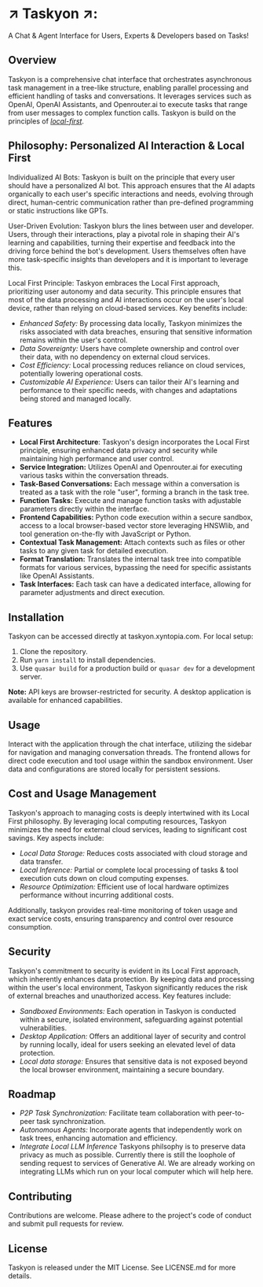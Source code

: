 # ↗️ Taskyon ↗️:

A Chat & Agent Interface for Users, Experts & Developers based on Tasks!

## Overview

Taskyon is a comprehensive chat interface that orchestrates asynchronous task management in a tree-like structure, enabling parallel processing and efficient handling of tasks and conversations. It leverages services such as OpenAI, OpenAI Assistants, and Openrouter.ai to execute tasks that range from user messages to complex function calls. Taskyon is build on the principles of [_local-first_](https://dl.acm.org/doi/10.1145/3359591.3359737).

## Philosophy: Personalized AI Interaction & Local First

Individualized AI Bots: Taskyon is built on the principle that every user should have a personalized AI bot. This approach ensures that the AI adapts organically to each user's specific interactions and needs, evolving through direct, human-centric communication rather than pre-defined programming or static instructions like GPTs.

User-Driven Evolution: Taskyon blurs the lines between user and developer. Users, through their interactions, play a pivotal role in shaping their AI's learning and capabilities, turning their expertise and feedback into the driving force behind the bot's development. Users themselves often have more task-specific insights than developers and it is important to leverage this.

Local First Principle: Taskyon embraces the Local First approach, prioritizing user autonomy and data security. This principle ensures that most of the data processing and AI interactions occur on the user's local device, rather than relying on cloud-based services. Key benefits include:

- _Enhanced Safety:_ By processing data locally, Taskyon minimizes the risks associated with data breaches, ensuring that sensitive information remains within the user's control.
- _Data Sovereignty:_ Users have complete ownership and control over their data, with no dependency on external cloud services.
- _Cost Efficiency:_ Local processing reduces reliance on cloud services, potentially lowering operational costs.
- _Customizable AI Experience:_ Users can tailor their AI's learning and performance to their specific needs, with changes and adaptations being stored and managed locally.

## Features

- **Local First Architecture**: Taskyon's design incorporates the Local First principle, ensuring enhanced data privacy and security while maintaining high performance and user control.
- **Service Integration:** Utilizes OpenAI and Openrouter.ai for executing various tasks within the conversation threads.
- **Task-Based Conversations:** Each message within a conversation is treated as a task with the role "user", forming a branch in the task tree.
- **Function Tasks:** Execute and manage function tasks with adjustable parameters directly within the interface.
- **Frontend Capabilities:** Python code execution within a secure sandbox, access to a local browser-based vector store leveraging HNSWlib, and tool generation on-the-fly with JavaScript or Python.
- **Contextual Task Management:** Attach contexts such as files or other tasks to any given task for detailed execution.
- **Format Translation:** Translates the internal task tree into compatible formats for various services, bypassing the need for specific assistants like OpenAI Assistants.
- **Task Interfaces:** Each task can have a dedicated interface, allowing for parameter adjustments and direct execution.

## Installation

Taskyon can be accessed directly at taskyon.xyntopia.com. For local setup:

1. Clone the repository.
2. Run `yarn install` to install dependencies.
3. Use `quasar build` for a production build or `quasar dev` for a development server.

**Note:** API keys are browser-restricted for security. A desktop application is available for enhanced capabilities.

## Usage

Interact with the application through the chat interface, utilizing the sidebar for navigation and managing conversation threads. The frontend allows for direct code execution and tool usage within the sandbox environment. User data and configurations are stored locally for persistent sessions.

## Cost and Usage Management

Taskyon's approach to managing costs is deeply intertwined with its Local First philosophy. By leveraging local computing resources, Taskyon minimizes the need for external cloud services, leading to significant cost savings. Key aspects include:

- _Local Data Storage:_ Reduces costs associated with cloud storage and data transfer.
- _Local Inference:_ Partial or complete local processing of tasks & tool execution cuts down on cloud computing expenses.
- _Resource Optimization:_ Efficient use of local hardware optimizes performance without incurring additional costs.

Additionally, taskyon provides real-time monitoring of token usage and exact service costs, ensuring transparency and control over resource consumption.

## Security

Taskyon's commitment to security is evident in its Local First approach, which inherently enhances data protection. By keeping data and processing within the user's local environment, Taskyon significantly reduces the risk of external breaches and unauthorized access. Key features include:

- _Sandboxed Environments:_ Each operation in Taskyon is conducted within a secure, isolated environment, safeguarding against potential vulnerabilities.
- _Desktop Application:_ Offers an additional layer of security and control by running locally, ideal for users seeking an elevated level of data protection.
- _Local data storage:_ Ensures that sensitive data is not exposed beyond the local browser environment, maintaining a secure boundary.

## Roadmap

- _P2P Task Synchronization:_ Facilitate team collaboration with peer-to-peer task synchronization.
- _Autonomous Agents:_ Incorporate agents that independently work on task trees, enhancing automation and efficiency.
- _Integrate Local LLM Inference_ Taskyons philsophy is to preserve data privacy as much as possible. Currently there is still the loophole of sending request to services of Generative AI. We are already working on integrating LLMs which run on your local computer which will help here.

## Contributing

Contributions are welcome. Please adhere to the project's code of conduct and submit pull requests for review.

## License

Taskyon is released under the MIT License. See LICENSE.md for more details.
